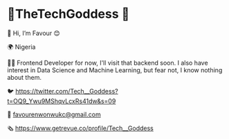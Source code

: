 # 💛TheTechGoddess 💛

👋 Hi, I’m Favour 😊

🌍 Nigeria 

👩‍💻 Frontend Developer for now, I'll visit that backend soon. I also have interest in Data Science and Machine Learning, but fear not, I know nothing about them.

🐦 https://twitter.com/Tech__Goddess?t=OQ9_Ywu9MShqvLcxRs41dw&s=09

📨 favourenwonwukc@gmail.com

🗞️ https://www.getrevue.co/profile/Tech__Goddess

          
